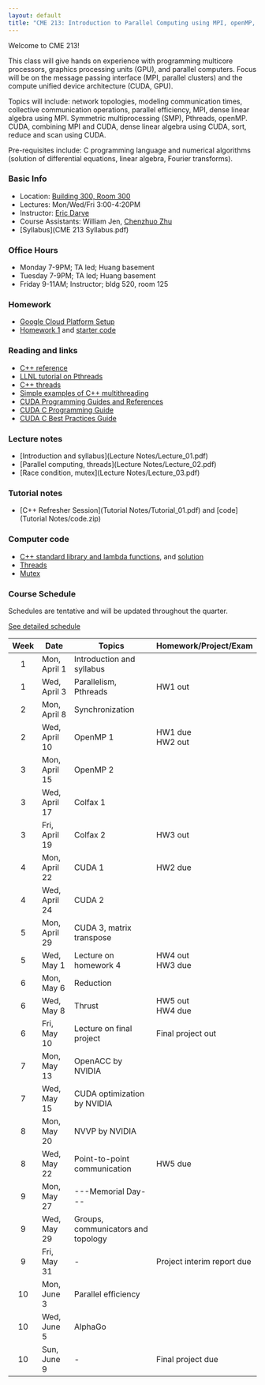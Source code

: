 ```yaml
---
layout: default
title: "CME 213: Introduction to Parallel Computing using MPI, openMP, and CUDA"
---
```


Welcome to CME 213!

This class will give hands on experience with programming multicore processors, graphics processing units (GPU), and parallel computers. Focus will be on the message passing interface (MPI, parallel clusters) and the compute unified device architecture (CUDA, GPU).  

Topics will include: network topologies, modeling communication times, collective communication operations, parallel efficiency, MPI, dense linear algebra using MPI. Symmetric multiprocessing (SMP), Pthreads, openMP. CUDA, combining MPI and CUDA, dense linear algebra using CUDA, sort, reduce and scan using CUDA.

Pre-requisites include: C programming language and numerical algorithms (solution of differential equations, linear algebra, Fourier transforms).

### Basic Info

* Location: [Building 300, Room 300](http://campus-map.stanford.edu/?id=300-300)  
* Lectures: Mon/Wed/Fri 3:00-4:20PM
* Instructor: [Eric Darve](https://me.stanford.edu/people/eric-darve)  
* Course Assistants: William Jen, [Chenzhuo Zhu](http://stanford.edu/~czhu95/)
* [Syllabus](CME 213 Syllabus.pdf)

### Office Hours

* Monday 7-9PM; TA led; Huang basement
* Tuesday 7-9PM; TA led; Huang basement
* Friday 9-11AM; Instructor; bldg 520, room 125

### Homework

* [Google Cloud Platform Setup](./gcp.html)
* [Homework 1](Homework/hw1.pdf) and [starter code](Homework/code_hw1.zip)

### Reading and links

* [C++ reference](https://en.cppreference.com/w/cpp)
* [LLNL tutorial on Pthreads](https://computing.llnl.gov/tutorials/pthreads/)
* [C++ threads](http://www.cplusplus.com/reference/thread/thread/)
* [Simple examples of C++ multithreading](https://www.geeksforgeeks.org/multithreading-in-cpp/)
* [CUDA Programming Guides and References](http://docs.nvidia.com/cuda/index.html)
* [CUDA C Programming Guide](http://docs.nvidia.com/cuda/pdf/CUDA_C_Programming_Guide.pdf)
* [CUDA C Best Practices Guide](http://docs.nvidia.com/cuda/pdf/CUDA_C_Best_Practices_Guide.pdf)

### Lecture notes

* [Introduction and syllabus](Lecture Notes/Lecture_01.pdf)
* [Parallel computing, threads](Lecture Notes/Lecture_02.pdf)
* [Race condition, mutex](Lecture Notes/Lecture_03.pdf)

### Tutorial notes

* [C++ Refresher Session](Tutorial Notes/Tutorial_01.pdf) and [code](Tutorial Notes/code.zip)

### Computer code

* [C++ standard library and lambda functions](Code/ex1_transform.cpp), and [solution](Code/ex1_transform_solution.cpp) 
* [Threads](Code/pthread.zip)
* [Mutex](Code/mutex.zip)

### Course Schedule

Schedules are tentative and will be updated throughout the quarter.

[See detailed schedule](./schedule.html)

| Week          | Date                 | Topics                             | Homework/Project/Exam      |
| :-----------: | -------------------- | ---------------------------------- | -------------------------- |
| 1             | Mon, April 1         | Introduction and syllabus          |                            |
| 1             | Wed, April 3         | Parallelism, Pthreads              | HW1 out                    |
| 2             | Mon, April 8         | Synchronization                    |                            |
| 2             | Wed, April 10        | OpenMP 1                           | HW1 due <br> HW2 out       |
| 3             | Mon, April 15        | OpenMP 2                           |                            |
| 3             | Wed, April 17        | Colfax 1                           |                            |
| 3             | Fri, April 19        | Colfax 2                           | HW3 out                    |
| 4             | Mon, April 22        | CUDA 1                             | HW2 due                    |
| 4             | Wed, April 24        | CUDA 2                             |                            |
| 5             | Mon, April 29        | CUDA 3, matrix transpose           |                            |
| 5             | Wed, May 1           | Lecture on homework 4              | HW4 out <br> HW3 due       |
| 6             | Mon, May 6           | Reduction                          |                            |
| 6             | Wed, May 8           | Thrust                             | HW5 out <br> HW4 due       |
| 6             | Fri, May 10          | Lecture on final project           | Final project out          |
| 7             | Mon, May 13          | OpenACC by NVIDIA                  |                            |
| 7             | Wed, May 15          | CUDA optimization by NVIDIA        |                            |
| 8             | Mon, May 20          | NVVP by NVIDIA                     |                            |
| 8             | Wed, May 22          | Point-to-point communication       | HW5 due                    |
| 9             | Mon, May 27          | ---Memorial Day---                 |                            |
| 9             | Wed, May 29          | Groups, communicators and topology |                            |
| 9             | Fri, May 31          | -                                  | Project interim report due |
| 10            | Mon, June 3          | Parallel efficiency                |                            |
| 10            | Wed, June 5          | AlphaGo                            |                            |
| 10            | Sun, June 9          | -                                  | Final project due          |

